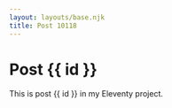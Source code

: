 ```yaml
---
layout: layouts/base.njk
title: Post 10118
---
```


# Post {{ id }}

This is post {{ id }} in my Eleventy project.
